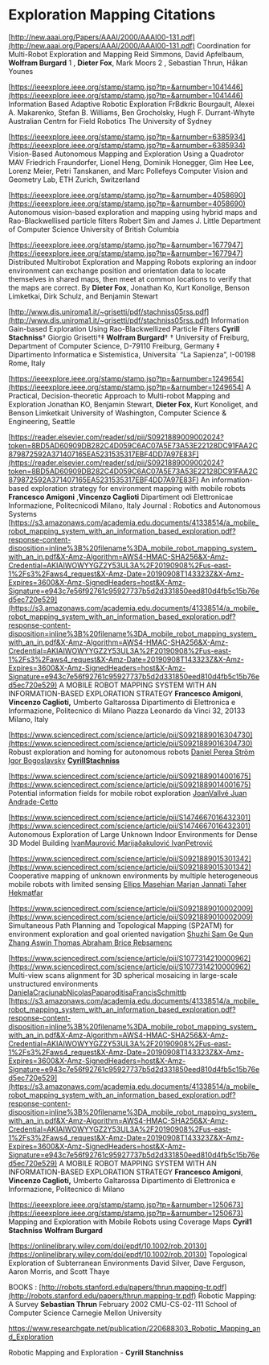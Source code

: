# Exploration Mapping Citations

[http://new.aaai.org/Papers/AAAI/2000/AAAI00-131.pdf](http://new.aaai.org/Papers/AAAI/2000/AAAI00-131.pdf)
Coordination for Multi-Robot Exploration and Mapping Reid Simmons, David Apfelbaum, **Wolfram Burgard** 1 , **Dieter Fox**, Mark Moors 2 , Sebastian Thrun, Håkan Younes

[https://ieeexplore.ieee.org/stamp/stamp.jsp?tp=&arnumber=1041446](https://ieeexplore.ieee.org/stamp/stamp.jsp?tp=&arnumber=1041446)
Information Based Adaptive Robotic Exploration FrBdkric Bourgault, Alexei A. Makarenko, Stefan B. Williams, Ben Grocholsky, Hugh F. Durrant-Whyte Australian Centrn for Field Robotics The University of Sydney

[https://ieeexplore.ieee.org/stamp/stamp.jsp?tp=&arnumber=6385934](https://ieeexplore.ieee.org/stamp/stamp.jsp?tp=&arnumber=6385934)
Vision-Based Autonomous Mapping and Exploration Using a Quadrotor MAV
Friedrich Fraundorfer, Lionel Heng, Dominik Honegger, Gim Hee Lee, Lorenz Meier, Petri Tanskanen, and Marc Pollefeys Computer Vision and Geometry Lab, ETH Zurich, Switzerland

[https://ieeexplore.ieee.org/stamp/stamp.jsp?tp=&arnumber=4058690](https://ieeexplore.ieee.org/stamp/stamp.jsp?tp=&arnumber=4058690)
Autonomous vision-based exploration and mapping using hybrid maps and Rao-Blackwellised particle filters Robert Sim and James J. Little Department of Computer Science University of British Columbia

[https://ieeexplore.ieee.org/stamp/stamp.jsp?tp=&arnumber=1677947](https://ieeexplore.ieee.org/stamp/stamp.jsp?tp=&arnumber=1677947)
Distributed Multirobot Exploration and Mapping Robots exploring an indoor environment can exchange position and orientation data to locate themselves in shared maps, then meet at common locations to verify that the maps are correct. By **Dieter Fox**, Jonathan Ko, Kurt Konolige, Benson Limketkai, Dirk Schulz, and Benjamin Stewart

[http://www.dis.uniroma1.it/~grisetti/pdf/stachniss05rss.pdf](http://www.dis.uniroma1.it/~grisetti/pdf/stachniss05rss.pdf)
Information Gain-based Exploration Using Rao-Blackwellized Particle Filters
**Cyrill Stachniss**† Giorgio Grisetti†‡ **Wolfram Burgard**† † University of Freiburg, Department of Computer Science, D-79110 Freiburg, Germany ‡ Dipartimento Informatica e Sistemistica, Universita´ “La Sapienza”, I-00198 Rome, Italy

[https://ieeexplore.ieee.org/stamp/stamp.jsp?tp=&arnumber=1249654](https://ieeexplore.ieee.org/stamp/stamp.jsp?tp=&arnumber=1249654)
A Practical, Decision-theoretic Approach to Multi-robot Mapping and Exploration Jonathan KO, Benjamin Stewart, **Dieter Fox**, Kurt Konoliget, and Benson Limketkait University of Washington, Computer Science & Engineering, Seattle

[https://reader.elsevier.com/reader/sd/pii/S0921889009002024?token=8BD5AD60909DB282C4D059C6AC07A5E73A53E22128DC91FAA2C879872592A371407165EA5231535317EBF4DD7A97E83F](https://reader.elsevier.com/reader/sd/pii/S0921889009002024?token=8BD5AD60909DB282C4D059C6AC07A5E73A53E22128DC91FAA2C879872592A371407165EA5231535317EBF4DD7A97E83F)
An information-based exploration strategy for environment mapping with mobile robots     
**Francesco Amigoni** ,**Vincenzo Caglioti** Dipartiment odi Elettronicae Informazione, Politecnicodi Milano, Italy
Journal : Robotics and Autonomous Systems
[https://s3.amazonaws.com/academia.edu.documents/41338514/a_mobile_robot_mapping_system_with_an_information_based_exploration.pdf?response-content-disposition=inline%3B%20filename%3DA_mobile_robot_mapping_system_with_an_in.pdf&X-Amz-Algorithm=AWS4-HMAC-SHA256&X-Amz-Credential=AKIAIWOWYYGZ2Y53UL3A%2F20190908%2Fus-east-1%2Fs3%2Faws4_request&X-Amz-Date=20190908T143323Z&X-Amz-Expires=3600&X-Amz-SignedHeaders=host&X-Amz-Signature=e943c7e56f92761c95927737b5d2d331850eed810d4fb5c15b76ed5ec720e529](https://s3.amazonaws.com/academia.edu.documents/41338514/a_mobile_robot_mapping_system_with_an_information_based_exploration.pdf?response-content-disposition=inline%3B%20filename%3DA_mobile_robot_mapping_system_with_an_in.pdf&X-Amz-Algorithm=AWS4-HMAC-SHA256&X-Amz-Credential=AKIAIWOWYYGZ2Y53UL3A%2F20190908%2Fus-east-1%2Fs3%2Faws4_request&X-Amz-Date=20190908T143323Z&X-Amz-Expires=3600&X-Amz-SignedHeaders=host&X-Amz-Signature=e943c7e56f92761c95927737b5d2d331850eed810d4fb5c15b76ed5ec720e529)
A MOBILE ROBOT MAPPING SYSTEM WITH AN INFORMATION-BASED EXPLORATION STRATEGY **Francesco Amigoni**, **Vincenzo Caglioti,** Umberto Galtarossa Dipartimento di Elettronica e Informazione, Politecnico di Milano Piazza Leonardo da Vinci 32, 20133 Milano, Italy

[https://www.sciencedirect.com/science/article/pii/S0921889016304730](https://www.sciencedirect.com/science/article/pii/S0921889016304730)
Robust exploration and homing for autonomous robots
[Daniel Perea Ström Igor Bogoslavsky](https://www.sciencedirect.com/science/article/pii/S0921889016304730#!) [**CyrillStachniss**](https://www.sciencedirect.com/science/article/pii/S0921889016304730#!)

[https://www.sciencedirect.com/science/article/pii/S0921889014001675](https://www.sciencedirect.com/science/article/pii/S0921889014001675)
Potential information fields for mobile robot exploration
[JoanVallvé  Juan Andrade-Cetto](https://www.sciencedirect.com/science/article/pii/S0921889014001675#!)

[https://www.sciencedirect.com/science/article/pii/S1474667016432301](https://www.sciencedirect.com/science/article/pii/S1474667016432301)
Autonomous Exploration of Large Unknown Indoor Environments for Dense 3D Model Building
[IvanMaurović Marijaðakulović  IvanPetrović](https://www.sciencedirect.com/science/article/pii/S1474667016432301#!) 

[https://www.sciencedirect.com/science/article/pii/S0921889015301342](https://www.sciencedirect.com/science/article/pii/S0921889015301342)
Cooperative mapping of unknown environments by multiple heterogeneous mobile robots with limited sensing
[Ellips Masehian  Marjan Jannati  Taher Hekmatfar](https://www.sciencedirect.com/science/article/pii/S0921889015301342#!)

[https://www.sciencedirect.com/science/article/pii/S0921889010002009](https://www.sciencedirect.com/science/article/pii/S0921889010002009)
Simultaneous Path Planning and Topological Mapping (SP2ATM) for environment exploration and goal oriented navigation
[Shuzhi Sam Ge  Qun Zhang  Aswin Thomas  Abraham  Brice Rebsamenc](https://www.sciencedirect.com/science/article/pii/S0921889010002009#!)

[https://www.sciencedirect.com/science/article/pii/S1077314210000962](https://www.sciencedirect.com/science/article/pii/S1077314210000962)
Multi-view scans alignment for 3D spherical mosaicing in large-scale unstructured environments
[DanielaCraciunabNicolasPaparoditisaFrancisSchmittb](https://www.sciencedirect.com/science/article/pii/S1077314210000962#!)
[https://s3.amazonaws.com/academia.edu.documents/41338514/a_mobile_robot_mapping_system_with_an_information_based_exploration.pdf?response-content-disposition=inline%3B%20filename%3DA_mobile_robot_mapping_system_with_an_in.pdf&X-Amz-Algorithm=AWS4-HMAC-SHA256&X-Amz-Credential=AKIAIWOWYYGZ2Y53UL3A%2F20190908%2Fus-east-1%2Fs3%2Faws4_request&X-Amz-Date=20190908T143323Z&X-Amz-Expires=3600&X-Amz-SignedHeaders=host&X-Amz-Signature=e943c7e56f92761c95927737b5d2d331850eed810d4fb5c15b76ed5ec720e529](https://s3.amazonaws.com/academia.edu.documents/41338514/a_mobile_robot_mapping_system_with_an_information_based_exploration.pdf?response-content-disposition=inline%3B%20filename%3DA_mobile_robot_mapping_system_with_an_in.pdf&X-Amz-Algorithm=AWS4-HMAC-SHA256&X-Amz-Credential=AKIAIWOWYYGZ2Y53UL3A%2F20190908%2Fus-east-1%2Fs3%2Faws4_request&X-Amz-Date=20190908T143323Z&X-Amz-Expires=3600&X-Amz-SignedHeaders=host&X-Amz-Signature=e943c7e56f92761c95927737b5d2d331850eed810d4fb5c15b76ed5ec720e529)
A MOBILE ROBOT MAPPING SYSTEM WITH AN INFORMATION-BASED EXPLORATION STRATEGY **Francesco Amigoni**, **Vincenzo Caglioti,** Umberto Galtarossa Dipartimento di Elettronica e Informazione, Politecnico di Milano

[https://ieeexplore.ieee.org/stamp/stamp.jsp?tp=&arnumber=1250673](https://ieeexplore.ieee.org/stamp/stamp.jsp?tp=&arnumber=1250673)
Mapping and Exploration with Mobile Robots using Coverage Maps 
**Cyril1 Stachniss** **Wolfram Burgard** 

[https://onlinelibrary.wiley.com/doi/epdf/10.1002/rob.20130](https://onlinelibrary.wiley.com/doi/epdf/10.1002/rob.20130)
Topological Exploration of Subterranean Environments
David Silver, Dave Ferguson, Aaron Morris, and Scott Thaye

BOOKS : 
[http://robots.stanford.edu/papers/thrun.mapping-tr.pdf](http://robots.stanford.edu/papers/thrun.mapping-tr.pdf)
Robotic Mapping: A Survey **Sebastian Thrun** February 2002 CMU-CS-02-111 School of Computer Science Carnegie Mellon University


https://www.researchgate.net/publication/220688303_Robotic_Mapping_and_Exploration


Robotic Mapping and Exploration - **Cyrill Stanchniss**

